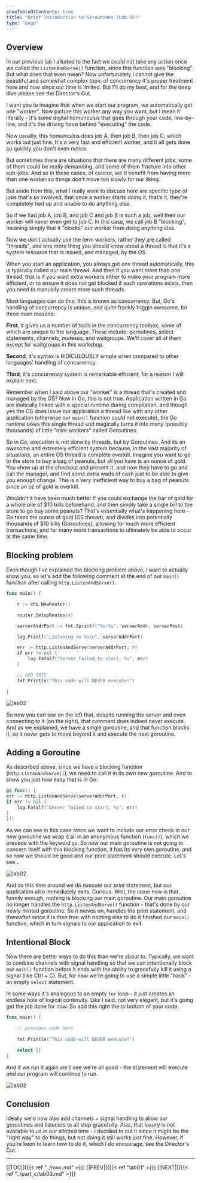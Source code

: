 ```yaml
---
showTableOfContents: true
title: "Brief Introduction to Goroutines (Lab 02)"
type: "page"
---
```


## Overview
In our previous lab I alluded to the fact we could not take any action once we called the `ListenAndServe()` function, 
since this function was "blocking". But what does that even mean? 
Now unfortunately I cannot give the beautiful and somewhat complex topic of concurrency it's proper treatment here and now
since our time is limited. But I'll do my best, and for the deep dive please see the Director's Cut.

I want you to imagine that when we start our program, we automatically get one "worker". 
Now picture this worker any way you want, but I mean it literally - it's some digital homunculus that goes 
through your code, line-by-line, and it's the driving force behind "executing" the code.

Now usually, this homunculus does job A, then job B, then job C; which works out just fine. It's a very fast and efficient worker, and it all gets done so quickly you don't even notice.

But sometimes there are situations that there are many different jobs, some of them could be really demanding, 
and some of them fracture into other sub-jobs. And so in these cases, of course, we'd benefit from having more than one worker
so things don't move too slowly for our liking.

But aside from this, what I really want to discuss here are specific type of jobs that's so involved, 
that once a worker starts doing it, that's it, they're 
completely tied up and unable to do anything else.

So if we had job A, job B, and job C and job B is such a job, well then our worker will never even get to job C. In this case, we call job B "blocking", meaning simply that it "blocks" our worker from doing anything else.

Now we don't actually use the term workers, rather they are called "threads", and one more thing you should know about a thread is that it's a system resource that is issued, and managed, by the OS.

When you start an application, you always get one thread automatically, this is typically called our main thread. And then if you want more than one thread, that is if you want extra workers either to make your program more efficient, or to ensure it does not get blocked if such operations exists, then you need to manually create more such threads.

Most languages can do this, this is known as concurrency. But, Go's handling of concurrency is unique, and quite frankly friggin awesome, for three main reasons.

**First**, it gives us a number of tools in the concurrency toolbox, some of which are unique to the language. 
These include: goroutines, select statements, channels, mutexes, and waitgroups. We'll cover all of them except for waitgroups in
this workshop.

**Second**, it's syntax is RIDICULOUSLY simple when compared to other languages' handling of concurrency.

**Third**, it's concurrency system is remarkable efficient, for a reason I will explain next.

Remember when I said above our "worker" is a thread that's created and managed by the OS? Now in Go, this is not true. 
Application written in Go are statically linked with a special runtime during compilation, and though yes the OS does issue 
our application a thread like with any other application (otherwise our `main()` function could not execute), the Go runtime takes this single thread and magically turns it into many (possibly thousands) of little "mini-workers" called Goroutines.

So in Go, execution is not done by threads, but by Goroutines. And its an awesome and extremely efficient system 
because, in the vast majority of situations, an entire OS thread is complete overkill. Imagine you want to go to the 
store to buy a bag of peanuts, but all you have is an ounce of gold. You show up at the checkout and present it, 
and now they have to go and call the manager, and find some extra wads of cash just to be able to give you enough change.
This is a very inefficient way to buy a bag of peanuts since an oz of gold is overkill.

Wouldn't it have been much better if you could exchange the bar of gold for a whole pile of $10 bills beforehand, and then simply take a single bill to the store to go buy some peanuts? That's essentially what's happening here - Go takes the ounce of gold (OS thread), and divides into potentially thousands of $10 bills (Goroutines), allowing for much more efficient transactions, and for many more transactions to ultimately be able to occur at the same time.

## Blocking problem

Even though I've explained the blocking problem above, I want to actually show you, so let's add the following comment at the end of 
our `main()` function after calling `http.ListenAndServe()`.

```go
func main() {

	r := chi.NewRouter()

	router.SetupRoutes(r)

	serverAddrPort := fmt.Sprintf("%s:%s", serverAddr, serverPost)

	log.Printf("Listening on %s\n", serverAddrPort)

	err := http.ListenAndServe(serverAddrPort, r)
	if err != nil {
		log.Fatalf("Server failed to start: %v", err)
	}

	// ADD THIS
	fmt.Println("This code will NEVER execute!")

}
```

![lab02](../img/lab02a.png)

So now you can see on the left that, despite running the server and even connecting to it (on the right), that comment
does indeed never execute. And as we explained, we have a single goroutine, and that function blocks it, so it never
gets to move beyond it and execute the next goroutine.

## Adding a Goroutine

As described above, since we have a blocking function (`http.ListenAndServe()`), we need to call it in its own new
goroutine. And to show you just how easy that is in Go:

```go
go func() {
err := http.ListenAndServe(serverAddrPort, r)
if err != nil {
    log.Fatalf("Server failed to start: %v", err)
}
}()
```

As we can see in this case since we want to include our error check in our new goroutine we wrap it all in an 
anonymous function (`func()`), which we precede with the keyword `go`. So now our main goroutine is not going to concern
itself with this blocking function, it has its very own goroutine, and so now we should be good and our print statement
should execute. Let's see...



![lab02](../img/lab02c.png)


And so this time around we do execute our _print_ statement, but our application also immediately exits. Curious.
Well, the issue now is that, funnily enough, nothing is blocking our main goroutine. Our main goroutine no longer handles 
the `http.ListenAndServe()`
function - that's done by our newly minted goroutine. So it moves on, handles the print statement, and thereafter since it
is then free with nothing else to do it finished our `main()` function, which in turn signals to our application to exit.

## Intentional Block
Now there are better ways to do this than we're about to. Typically, we want to combine channels with signal handling
so that we can intentionally block our `main()` function before it ends with the ability to gracefully kill it using a
signal (like Ctrl + C). But, for now we're going to use a simple little "hack" - an empty `select` statement.

In some ways it's analogous to an empty `for` loop - it just creates an endless hole of logical continuity. Like I said, not
very elegant, but it's going get the job done for now. So add this right the to bottom of your code.

```go
func main() {

    // previous code here 
	
	fmt.Println("This code will NEVER execute!")

	select {}
}
```

And if we run it again we'll see we're all good - the statement will execute _and_ our program will continue to run.

![lab02](../img/lab02b.png)


## Conclusion
Ideally we'd now also add channels + signal handling to allow our goroutines and listeners to all stop gracefully. Alas,
that luxury is not available to us in our allotted time - I decided to cut it since it might be the "right way" to do things,
but not doing it still works just fine. However, if you're keen to learn how to do it, which I do encourage, see the Director's Cut. 


___
[|TOC|]({{< ref "../moc.md" >}})
[|PREV|]({{< ref "lab01" >}})
[|NEXT|]({{< ref "../part_c/lab03.md" >}})
